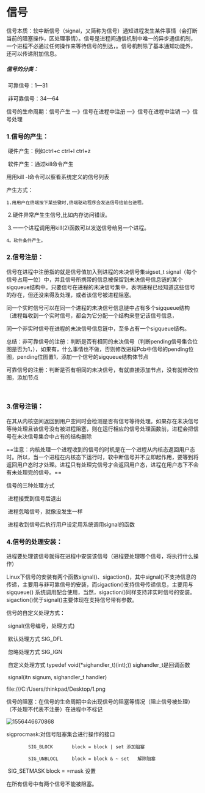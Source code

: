 # 信号

信号本质：软中断信号（signal，又简称为信号）通知进程发生某件事情（会打断当前的阻塞操作，区处理事情）。信号是进程间通信机制中唯一的异步通信机制，一个进程不必通过任何操作来等待信号的到达，。信号机制除了基本通知功能外，还可以传递附加信息。

##### 信号的分类：

​	可靠信号：1—31

​	非可靠信号：34—64



信号的生命周期：信号产生 —》信号在进程中注册 —》信号在进程中注销 —》信号处理



### 1.信号的产生：

​	硬件产生：例如ctrl+c	ctrl+l	ctrl+z

​	软件产生：通过kill命令产生

⽤用kill -l命令可以察看系统定义的信号列表

产生方式：

	1.⽤用户在终端按下某些键时,终端驱动程序会发送信号给前台进程。

​	2.硬件异常产⽣生信号,比如内存访问错误。

​	3.⼀一个进程调⽤用kill(2)函数可以发送信号给另⼀个进程。

	4。软件条件产生。



### 2.信号注册：

信号在进程中注册指的就是信号值加入到进程的未决信号集sigset_t signal（每个信号占用一位）中，并且信号所携带的信息被保留到未决信号信息链的某个sigqueue结构中。只要信号在进程的未决信号集中，表明进程已经知道这些信号的存在，但还没来得及处理，或者该信号被进程阻塞。

​	同一个实时信号可以在同一个进程的未决信号信息链中占有多个sigqueue结构（进程每收到一个实时信号，都会为它分配一个结构来登记该信号信息，

​	同一个非实时信号在进程的未决信号信息链中，至多占有一个sigqueue结构。

​	总结：非可靠信号的注册：判断是否有相同的未决信号（判断pending信号集合位图是否为1，），如果有，什么事情也不做，否则修改进程Pcb中信号的pending位图，pending位图置1，添加一个信号的sigqueue结构体节点

​		    可靠信号的注册：判断是否有相同的未决信号，有就直接添加节点，没有就修改位图，添加节点

​            



### 3.信号注销：

在其从内核空间返回到用户空间时会检测是否有信号等待处理。如果存在未决信号等待处理且该信号没有被进程阻塞，则在运行相应的信号处理函数前，进程会把信号在未决信号集合中占有的结构删除



==注意：内核处理一个进程收到的信号的时机是在一个进程从内核态返回用户态时。所以，当一个进程在内核态下运行时，软中断信号并不立即起作用，要等到将返回用户态时才处理。进程只有处理完信号才会返回用户态，进程在用户态下不会有未处理完的信号。==



信号的三种处理方式

​	进程接受到信号后退出

​	进程忽略信号，就像没发生一样

​	进程收到信号后执行用户设定用系统调用signal的函数



### 4.信号的处理安装：

进程要处理该信号就得在进程中安装该信号（进程要处理哪个信号，将执行什么操作）

​	Linux下信号的安装有两个函数signal()、sigaction()，其中signal()不支持信息的传递，主要用与非可靠信号的安装，而sigaction()支持信号传递信息，主要用与 sigqueue() 系统调用配合使用，当然，sigaction()同样支持非实时信号的安装。sigaction()优于signal()主要体现在支持信号带有参数。





信号的自定义处理方式：

​		signal(信号编号，处理方式)

​						默认处理方式		SIG_DFL

​						忽略处理方式		SIG_IGN

​						自定义处理方式 	typedef void(*sighandler_t)(int);))  sighandler_t是回调函数

​							signal(itn signum, sighandler_t handler)



file:///C:/Users/thinkpad/Desktop/1.png



信号的阻塞：在信号的生命周期中会出现信号的阻塞等情况（阻止信号被处理）（不处理不代表不注册）在进程中不标记



![1556446670868](C:\Users\thinkpad\AppData\Local\Temp\1556446670868.png)

sigprocmask:对信号阻塞集合进行操作的接口

			SIG_BLOCK		block = block | set	添加阻塞

			SIG_UNBLOCL		block = block & ~ set	解除阻塞

​			SIG_SETMASK		block = =mask	设置



在所有信号中有两个信号不能被阻塞。
